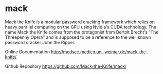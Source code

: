 mack
====

Mack the Knife is a modular password cracking framework which relies on heavy parallel computing on the GPU using Nvidia's CUDA technology. The name Mack the Knife comes from the protagonist from Bertolt Brecht's "The Threepenny Opera" and is supposed to be a reference to the well known password cracker John the Ripper.

Online Documentation
http://medsec.medien.uni-weimar.de/mack-the-knife/

Github Repository
https://github.com/Mack-the-Knife/mack/